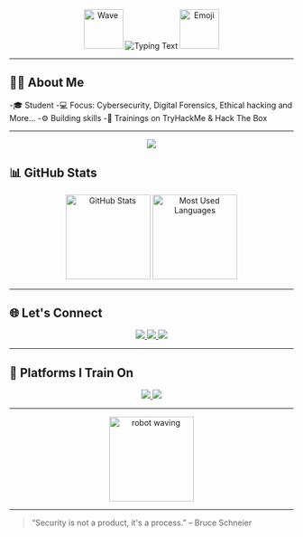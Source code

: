<!-- Name & Animated Intro -->
<div align="center">
  <img height="70" src="https://camo.githubusercontent.com/b676b05351a07be167a2abc0ce43a28e21c1e3b7dfaafdbfe39b11e139d454ac/68747470733a2f2f6d656469612e67697068792e636f6d2f6d656469612f334f586335694d345679624c7a4b416f42522f67697068792e676966" alt="Wave" />
  <img src="https://readme-typing-svg.demolab.com?font=Fira+Code&weight=600&pause=1000&center=true&vCenter=true&width=435&lines=Hi%2C+I'm+Umar+Ahamed" alt="Typing Text" />
  <img height="70" src="https://camo.githubusercontent.com/7a94504569b436498bc9a595d68ed1a06689c81a00c3bedf0db451f2e769375b/68747470733a2f2f6d656469612e67697068792e636f6d2f6d656469612f3833773853677971665966465a3549476f462f67697068792e676966" alt="Emoji" />
</div>

---

## 🧑‍💻 About Me

-🎓 Student
-💻 Focus: Cybersecurity, Digital Forensics, Ethical hacking and More...
-⚙️ Building skills
-🧠 Trainings on TryHackMe & Hack The Box

---
<!-- Profile Viewer -->
<div align="center">
  <img src="https://visitor-badge.laobi.icu/badge?page_id=Cyber-Samurai-117.Cyber-Samurai-117" />
</div>

## 📊 GitHub Stats

<div align="center">
  <img src="https://github-readme-stats.vercel.app/api?username=Cyber-Samurai-117&hide_title=false&hide_rank=false&show_icons=true&include_all_commits=true&count_private=true&disable_animations=false&theme=dracula&locale=en&hide_border=false&order=1" height="150" alt="GitHub Stats" />
  <img src="https://github-readme-stats.vercel.app/api/top-langs?username=Cyber-Samurai-117&locale=en&hide_title=false&layout=compact&card_width=320&langs_count=5&theme=dracula&hide_border=false&order=2" height="150" alt="Most Used Languages" />
</div>

---

## 🌐 Let's Connect

<div align="center">
  <a href="https://linkedin.com/in/umar-ahamed-25b713285/" target="_blank">
    <img src="https://img.shields.io/badge/LinkedIn-0A66C2?style=for-the-badge&logo=linkedin&logoColor=white" />
  </a>
  <a href="mailto:Brothersahamed26@gmail.com" target="_blank">
    <img src="https://img.shields.io/badge/Gmail-D14836?style=for-the-badge&logo=gmail&logoColor=white" />
  </a>
  <a href="https://www.instagram.com/umar_._ahamed/" target="_blank">
    <img src="https://img.shields.io/badge/Instagram-E4405F?style=for-the-badge&logo=instagram&logoColor=white" />
  </a>
</div>

---

## 🧠 Platforms I Train On

<div align="center">
  <a href="https://tryhackme.com/p/CyberSamurai117" target="_blank">
    <img src="https://img.shields.io/badge/TryHackMe-212C42?style=for-the-badge&logo=tryhackme&logoColor=red" />
  </a>
  <a href="https://ctf.hackthebox.com/user/profile/458792" target="_blank">
    <img src="https://img.shields.io/badge/HackTheBox-111111?style=for-the-badge&logo=hackthebox&logoColor=9FEF00" />
  </a>
</div>

---

<!-- Cool ending GIF -->
<div align="center">
  <img height="150" src="https://media.giphy.com/media/ln7z2eWriiQAllfVcn/giphy.gif" alt="robot waving" />
</div>

---

> “Security is not a product, it's a process.” – Bruce Schneier
